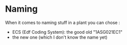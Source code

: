 # Naming

When it comes to naming stuff in a plant you can chose :

- ECS (Edf Coding System): the good old "1ASG021EC1"
- the new one (which I don't know the name yet)

